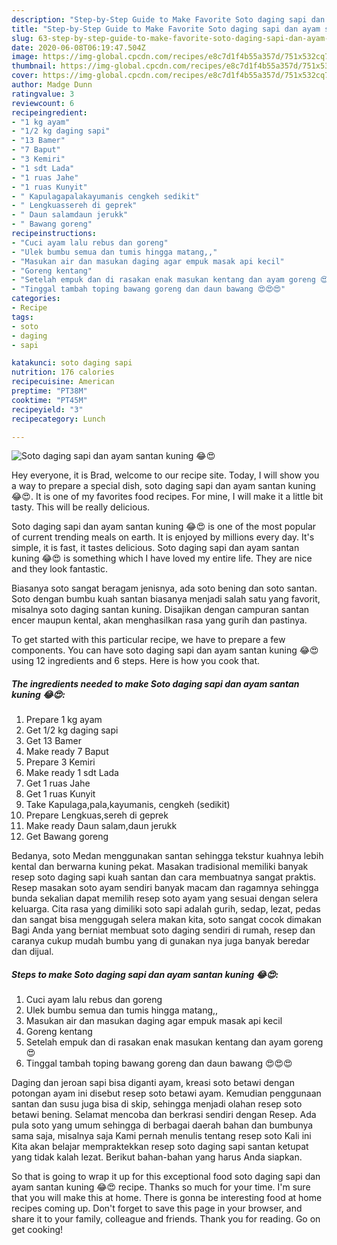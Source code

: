 ```yaml
---
description: "Step-by-Step Guide to Make Favorite Soto daging sapi dan ayam santan kuning 😂😍"
title: "Step-by-Step Guide to Make Favorite Soto daging sapi dan ayam santan kuning 😂😍"
slug: 63-step-by-step-guide-to-make-favorite-soto-daging-sapi-dan-ayam-santan-kuning
date: 2020-06-08T06:19:47.504Z
image: https://img-global.cpcdn.com/recipes/e8c7d1f4b55a357d/751x532cq70/soto-daging-sapi-dan-ayam-santan-kuning-😂😍-foto-resep-utama.jpg
thumbnail: https://img-global.cpcdn.com/recipes/e8c7d1f4b55a357d/751x532cq70/soto-daging-sapi-dan-ayam-santan-kuning-😂😍-foto-resep-utama.jpg
cover: https://img-global.cpcdn.com/recipes/e8c7d1f4b55a357d/751x532cq70/soto-daging-sapi-dan-ayam-santan-kuning-😂😍-foto-resep-utama.jpg
author: Madge Dunn
ratingvalue: 3
reviewcount: 6
recipeingredient:
- "1 kg ayam"
- "1/2 kg daging sapi"
- "13 Bamer"
- "7 Baput"
- "3 Kemiri"
- "1 sdt Lada"
- "1 ruas Jahe"
- "1 ruas Kunyit"
- " Kapulagapalakayumanis cengkeh sedikit"
- " Lengkuassereh di geprek"
- " Daun salamdaun jerukk"
- " Bawang goreng"
recipeinstructions:
- "Cuci ayam lalu rebus dan goreng"
- "Ulek bumbu semua dan tumis hingga matang,,"
- "Masukan air dan masukan daging agar empuk masak api kecil"
- "Goreng kentang"
- "Setelah empuk dan di rasakan enak masukan kentang dan ayam goreng 😍"
- "Tinggal tambah toping bawang goreng dan daun bawang 😍😍😍"
categories:
- Recipe
tags:
- soto
- daging
- sapi

katakunci: soto daging sapi 
nutrition: 176 calories
recipecuisine: American
preptime: "PT38M"
cooktime: "PT45M"
recipeyield: "3"
recipecategory: Lunch

---
```



![Soto daging sapi dan ayam santan kuning 😂😍](https://img-global.cpcdn.com/recipes/e8c7d1f4b55a357d/751x532cq70/soto-daging-sapi-dan-ayam-santan-kuning-😂😍-foto-resep-utama.jpg)

Hey everyone, it is Brad, welcome to our recipe site. Today, I will show you a way to prepare a special dish, soto daging sapi dan ayam santan kuning 😂😍. It is one of my favorites food recipes. For mine, I will make it a little bit tasty. This will be really delicious.

Soto daging sapi dan ayam santan kuning 😂😍 is one of the most popular of current trending meals on earth. It is enjoyed by millions every day. It's simple, it is fast, it tastes delicious. Soto daging sapi dan ayam santan kuning 😂😍 is something which I have loved my entire life. They are nice and they look fantastic.

Biasanya soto sangat beragam jenisnya, ada soto bening dan soto santan. Soto dengan bumbu kuah santan biasanya menjadi salah satu yang favorit, misalnya soto daging santan kuning. Disajikan dengan campuran santan encer maupun kental, akan menghasilkan rasa yang gurih dan pastinya.


To get started with this particular recipe, we have to prepare a few components. You can have soto daging sapi dan ayam santan kuning 😂😍 using 12 ingredients and 6 steps. Here is how you cook that.

<!--inarticleads1-->

##### The ingredients needed to make Soto daging sapi dan ayam santan kuning 😂😍:

1. Prepare 1 kg ayam
1. Get 1/2 kg daging sapi
1. Get 13 Bamer
1. Make ready 7 Baput
1. Prepare 3 Kemiri
1. Make ready 1 sdt Lada
1. Get 1 ruas Jahe
1. Get 1 ruas Kunyit
1. Take  Kapulaga,pala,kayumanis, cengkeh (sedikit)
1. Prepare  Lengkuas,sereh di geprek
1. Make ready  Daun salam,daun jerukk
1. Get  Bawang goreng


Bedanya, soto Medan menggunakan santan sehingga tekstur kuahnya lebih kental dan berwarna kuning pekat. Masakan tradisional memiliki banyak resep soto daging sapi kuah santan dan cara membuatnya sangat praktis. Resep masakan soto ayam sendiri banyak macam dan ragamnya sehingga bunda sekalian dapat memilih resep soto ayam yang sesuai dengan selera keluarga. Cita rasa yang dimiliki soto sapi adalah gurih, sedap, lezat, pedas dan sangat bisa menggugah selera makan kita, soto sangat cocok dimakan Bagi Anda yang berniat membuat soto daging sendiri di rumah, resep dan caranya cukup mudah bumbu yang di gunakan nya juga banyak beredar dan dijual. 

<!--inarticleads2-->

##### Steps to make Soto daging sapi dan ayam santan kuning 😂😍:

1. Cuci ayam lalu rebus dan goreng
1. Ulek bumbu semua dan tumis hingga matang,,
1. Masukan air dan masukan daging agar empuk masak api kecil
1. Goreng kentang
1. Setelah empuk dan di rasakan enak masukan kentang dan ayam goreng 😍
1. Tinggal tambah toping bawang goreng dan daun bawang 😍😍😍


Daging dan jeroan sapi bisa diganti ayam, kreasi soto betawi dengan potongan ayam ini disebut resep soto betawi ayam. Kemudian penggunaan santan dan susu juga bisa di skip, sehingga menjadi olahan resep soto betawi bening. Selamat mencoba dan berkrasi sendiri dengan Resep. Ada pula soto yang umum sehingga di berbagai daerah bahan dan bumbunya sama saja, misalnya saja Kami pernah menulis tentang resep soto Kali ini Kita akan belajar mempraktekkan resep soto daging sapi santan ketupat yang tidak kalah lezat. Berikut bahan-bahan yang harus Anda siapkan. 

So that is going to wrap it up for this exceptional food soto daging sapi dan ayam santan kuning 😂😍 recipe. Thanks so much for your time. I'm sure that you will make this at home. There is gonna be interesting food at home recipes coming up. Don't forget to save this page in your browser, and share it to your family, colleague and friends. Thank you for reading. Go on get cooking!
